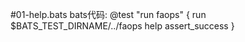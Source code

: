 #01-help.bats
  bats代码:
  @test "run faops" {
    run $BATS_TEST_DIRNAME/../faops help
    assert_success
}

